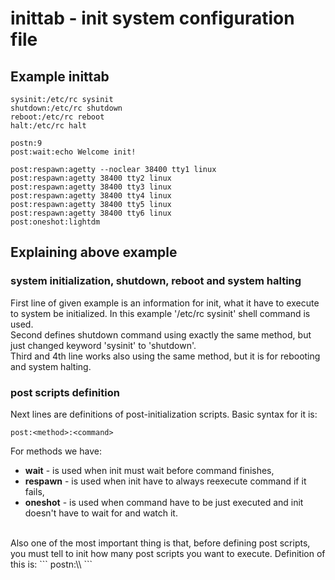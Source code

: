 # inittab - init system configuration file

## Example inittab
```
sysinit:/etc/rc sysinit
shutdown:/etc/rc shutdown
reboot:/etc/rc reboot
halt:/etc/rc halt

postn:9
post:wait:echo Welcome init!

post:respawn:agetty --noclear 38400 tty1 linux
post:respawn:agetty 38400 tty2 linux
post:respawn:agetty 38400 tty3 linux
post:respawn:agetty 38400 tty4 linux
post:respawn:agetty 38400 tty5 linux
post:respawn:agetty 38400 tty6 linux
post:oneshot:lightdm
```

## Explaining above example
### system initialization, shutdown, reboot and system halting
First line of given example is an information for init, what it have to execute to system be initialized. In this example '/etc/rc sysinit' shell command is used.<br />
Second defines shutdown command using exactly the same method, but just changed keyword 'sysinit' to 'shutdown'.<br />
Third and 4th line works also using the same method, but it is for rebooting and system halting.

### post scripts definition
Next lines are definitions of post-initialization scripts. Basic syntax for it is:
```
post:<method>:<command>
```
For methods we have:
- **wait** - is used when init must wait before command finishes,
- **respawn** - is used when init have to always reexecute command if it fails,
- **oneshot** - is used when command have to be just executed and init doesn't have to wait for and watch it.
<br />
Also one of the most important thing is that, before defining post scripts, you must tell to init how many post scripts you want to execute. Definition of this is:
```
postn:\<number of post scripts>\
```
